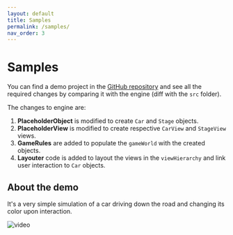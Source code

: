 ```yaml
---
layout: default
title: Samples
permalink: /samples/
nav_order: 3
---
```

# Samples
You can find a demo project in the [GitHub repository](https://github.com/kujunda-seda/new-kingdoms/tree/master/sample) and see all the required changes by comparing it with the engine (diff with the `src` folder).

The changes to engine are:
1. **PlaceholderObject** is modified to create `Car` and `Stage` objects.
2. **PlaceholderView** is modified to create respective `CarView` and `StageView` views.
3. **GameRules** are added to populate the `gameWorld` with the created objects.
4. **Layouter** code is added to layout the views in the `viewHierarchy` and link user interaction to `Car` objects.

## About the demo
It's a very simple simulation of a car driving down the road and changing its color upon interaction.

![video](assets/images/sample.gif)
